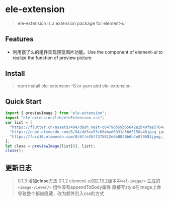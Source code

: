 # ele-extension

 > ele-extension is a extension package for element-ui

## Features

- 利用饿了么的组件实现预览图片功能。Use the component of element-ui to realize the function of preview picture

## Install

 > npm install ele-extension -S or yarn add ele-extension

## Quick Start

```javascript
import { previewImage } from "ele-extension";
import "ele-extension/lib/eleExtension.css";
var list = [
  "https://flutter.cn/assets/404/dash_nest-c64796b59b65042a2b40fae5764c13b7477a592db79eaf04c86298dcb75b78ea.png",
  "https://cube.elemecdn.com/6/94/4d3ea53c084bad6931a56d5158a48jpeg.jpeg",
  "https://fuss10.elemecdn.com/0/6f/e35ff375812e6b0020b6b4e8f9583jpeg.jpeg"
];
let close = previewImage(list[0], list);
close();
 ```

## 更新日志

 > 0.1.3 增加**close**方法
 > 0.1.2 element-ui的2.13.2版本中`<el-image/>` 生成的`<image-viewer/>` 组件没有appendToBody属性 直接写style在image上会导致整个都被隐藏，改为额外引入css的方式
